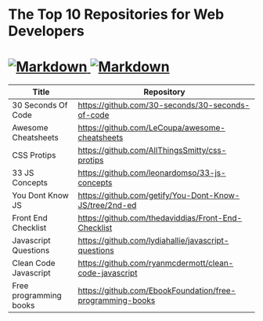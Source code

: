 

# The Top 10 Repositories for Web Developers
<h1 align="left">
  <a href="https://github.com/Gilfoyleee/Best-Repo-for-Web-Developers">
    <img src="https://forthebadge.com/images/badges/made-with-markdown.svg" alt="Markdown">
      <img src="https://forthebadge.com/images/badges/built-with-love.svg" alt="Markdown">
  </a>
</h1>

| Title | Repository |
| ----------------- | ------------------------------------------------------------------|
|30 Seconds Of Code|  https://github.com/30-seconds/30-seconds-of-code |
|Awesome Cheatsheets|  https://github.com/LeCoupa/awesome-cheatsheets |
|CSS Protips|  https://github.com/AllThingsSmitty/css-protips |
|33 JS Concepts|  https://github.com/leonardomso/33-js-concepts |
|You Dont Know JS|  https://github.com/getify/You-Dont-Know-JS/tree/2nd-ed |
|Front End Checklist|  https://github.com/thedaviddias/Front-End-Checklist |
|Javascript Questions|  https://github.com/lydiahallie/javascript-questions |
|Clean Code Javascript| https://github.com/ryanmcdermott/clean-code-javascript |
|Free programming books| https://github.com/EbookFoundation/free-programming-books |
